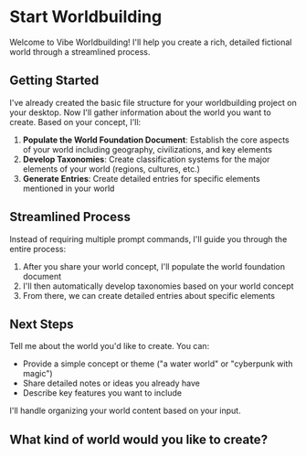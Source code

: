 # Start Worldbuilding

Welcome to Vibe Worldbuilding! I'll help you create a rich, detailed fictional world through a streamlined process.

## Getting Started

I've already created the basic file structure for your worldbuilding project on your desktop. Now I'll gather information about the world you want to create. Based on your concept, I'll:

1. **Populate the World Foundation Document**: Establish the core aspects of your world including geography, civilizations, and key elements
2. **Develop Taxonomies**: Create classification systems for the major elements of your world (regions, cultures, etc.)
3. **Generate Entries**: Create detailed entries for specific elements mentioned in your world

## Streamlined Process

Instead of requiring multiple prompt commands, I'll guide you through the entire process:

1. After you share your world concept, I'll populate the world foundation document
2. I'll then automatically develop taxonomies based on your world concept
3. From there, we can create detailed entries about specific elements

## Next Steps

Tell me about the world you'd like to create. You can:
- Provide a simple concept or theme ("a water world" or "cyberpunk with magic")
- Share detailed notes or ideas you already have
- Describe key features you want to include

I'll handle organizing your world content based on your input.

## What kind of world would you like to create?